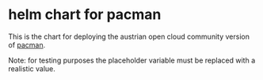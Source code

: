 helm chart for pacman
=====================

This is the chart for deploying the austrian open cloud community version of 
[pacman](https://github.com/AustrianDataLAB/pacman).

Note: for testing purposes the placeholder variable <your-host-name> must be
replaced with a realistic value.
